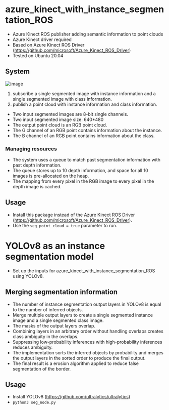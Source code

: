 # azure_kinect_with_instance_segmentation_ROS
- Azure Kinect ROS publisher adding semantic information to point clouds
- Azure Kinect driver required
- Based on Azure Kinect ROS Driver (https://github.com/microsoft/Azure_Kinect_ROS_Driver)
- Tested on Ubuntu 20.04

## System
![image](https://github.com/ChoiSeongHo-h/azure_kinect_with_semantic_segmentation_ROS/assets/72921481/bfc549a9-c322-4961-a107-21246675379b)
1. subscribe a single segmented image with instance information and a single segmented image with class information.
2. publish a point cloud with instance information and class information.
- Two input segmented images are 8-bit single channels.
- Two input segmented image size: 640*480
- The output point cloud is an RGB point cloud.
- The G channel of an RGB point contains information about the instance.
- The B channel of an RGB point contains information about the class.

### Managing resources
- The system uses a queue to match past segmentation information with past depth information.
- The queue stores up to 10 depth information, and space for all 10 images is pre-allocated on the heap.
- The mapping from every pixel in the RGB image to every pixel in the depth image is cached.

## Usage
- Install this package instead of the Azure Kinect ROS Driver (https://github.com/microsoft/Azure_Kinect_ROS_Driver).
- Use the `seg_point_cloud = true` parameter to run.

# YOLOv8 as an instance segmentation model
- Set up the inputs for azure_kinect_with_instance_segmentation_ROS using YOLOv8.
## Merging segmentation information
- The number of instance segmentation output layers in YOLOv8 is equal to the number of inferred objects.
- Merge multiple output layers to create a single segmented instance image and a single segmented class image.
- The masks of the output layers overlap.
- Combining layers in an arbitrary order without handling overlaps creates class ambiguity in the overlaps.
- Suppressing low-probability inferences with high-probability inferences reduces ambiguity.
- The implementation sorts the inferred objects by probability and merges the output layers in the sorted order to produce the final output.
- The final result is a erosion algorithm applied to reduce false segmentation of the border.
## Usage
- Install YOLOv8 (https://github.com/ultralytics/ultralytics)
- `python3 seg_node.py`
